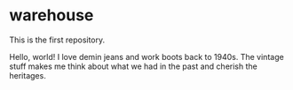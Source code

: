 # warehouse
This is the first repository.

Hello, world!
I love demin jeans and work boots back to 1940s.
The vintage stuff makes me think about what we had in the past and cherish the heritages. 
